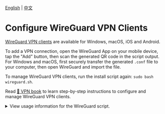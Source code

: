 [English](clients.md) | [中文](clients-zh.md)

# Configure WireGuard VPN Clients

[WireGuard VPN clients](https://www.wireguard.com/install/) are available for Windows, macOS, iOS and Android.

To add a VPN connection, open the WireGuard App on your mobile device, tap the "Add" button, then scan the generated QR code in the script output. For Windows and macOS, first securely transfer the generated `.conf` file to your computer, then open WireGuard and import the file.

To manage WireGuard VPN clients, run the install script again: `sudo bash wireguard.sh`.

Read [:book: VPN book](https://ko-fi.com/post/Support-this-project-and-get-access-to-supporter-o-O5O7FVF8J) to learn step-by-step instructions to configure and manage WireGuard VPN clients.

<details>
<summary>
View usage information for the WireGuard script.
</summary>

```
Usage: bash wireguard.sh [options]

Options:
  --auto                        auto install WireGuard using default options
  --addclient [client name]     add a new client
  --dns1 [DNS server IP]        primary DNS server for new client (optional, defaults to Google Public DNS)
  --dns2 [DNS server IP]        secondary DNS server for new client (optional)
  --listclients                 list the names of existing clients
  --removeclient [client name]  remove an existing client
  --showclientqr [client name]  show QR code for an existing client
  --uninstall                   remove WireGuard and delete all configuration
  -y, --yes                     assume "yes" as answer to prompts when removing a client or removing WireGuard
  -h, --help                    show this help message and exit

To customize install options, run this script without arguments.
```
</details>
